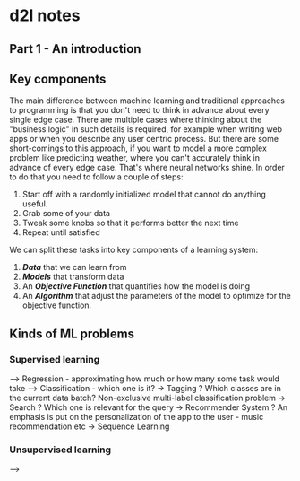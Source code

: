 # d2l notes 

## Part 1 - An introduction 
## Key components 
The main difference between machine learning and traditional approaches to programming is that you don't need to think in advance about every single edge case. 
There are multiple cases where thinking about the "business logic" in such details is required, for example when writing web apps or when you describe any user centric process.
But there are some short-comings to this approach, if you want to model a more complex problem like predicting weather, where you can't accurately think in advance of every edge case.
That's where neural networks shine. 
In order to do that you need to follow a couple of steps:
1. Start off with a randomly initialized model that cannot do anything useful.
2. Grab some of your data 
3. Tweak some knobs so that it performs better the next time
4. Repeat until satisfied 

We can split these tasks into key components of a learning system:
1. __*Data*__ that we can learn from 
2. ___Models___  that transform data 
3. An ***Objective Function*** that quantifies how the model is doing 
4. An ***Algorithm*** that adjust the parameters of the model to optimize for the objective function. 


## Kinds of ML problems 

### Supervised learning 

--> Regression - approximating how much or how many some task would take 
--> Classification - which one is it?
-> Tagging ? Which classes are in the current data batch? Non-exclusive multi-label classification problem 
-> Search ? Which one is relevant for the query 
-> Recommender System ? An emphasis is put on the personalization of the app to the user - music recommendation etc
-> Sequence Learning 

### Unsupervised learning 

-->
